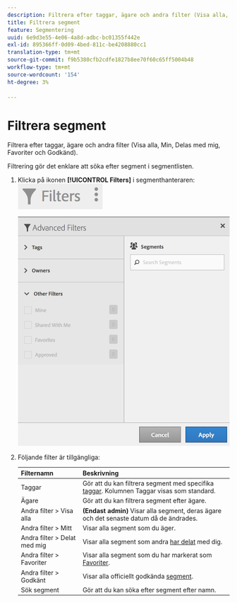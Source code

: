 ```yaml
---
description: Filtrera efter taggar, ägare och andra filter (Visa alla, Min, Delas med mig, Favoriter och Godkänd).
title: Filtrera segment
feature: Segmentering
uuid: 6e9d3e55-4e06-4a8d-adbc-bc01355f442e
exl-id: 895366ff-0d09-4bed-811c-be4208880cc1
translation-type: tm+mt
source-git-commit: f9b5380cfb2cdfe1827b8ee70f60c65ff5004b48
workflow-type: tm+mt
source-wordcount: '154'
ht-degree: 3%

---
```


# Filtrera segment

Filtrera efter taggar, ägare och andra filter (Visa alla, Min, Delas med mig, Favoriter och Godkänd).

Filtrering gör det enklare att söka efter segment i segmentlisten.

1. Klicka på ikonen **[!UICONTROL Filters]** i segmenthanteraren:  ![](assets/filter_icon.png)

   ![](assets/filtering.png)

1. Följande filter är tillgängliga:

   | Filternamn | Beskrivning |
   |---|---|
   | Taggar | Gör att du kan filtrera segment med specifika [taggar](/help/components/segmentation/segmentation-workflow/seg-tag.md). Kolumnen Taggar visas som standard. |
   | Ägare | Gör att du kan filtrera segment efter ägare. |
   | Andra filter > Visa alla | **(Endast admin)** Visar alla segment, deras ägare och det senaste datum då de ändrades. |
   | Andra filter > Mitt | Visar alla segment som du äger. |
   | Andra filter > Delat med mig | Visar alla segment som andra [har delat](/help/components/segmentation/segmentation-workflow/t-seg-share.md) med dig. |
   | Andra filter > Favoriter | Visar alla segment som du har markerat som [Favoriter](/help/components/segmentation/segmentation-workflow/t-seg-favorite.md). |
   | Andra filter > Godkänt | Visar alla officiellt godkända [segment](/help/components/segmentation/segmentation-workflow/seg-approve.md). |
   | Sök segment | Gör att du kan söka efter segment efter namn. |

